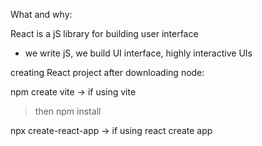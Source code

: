 What and why:

React is a jS library for building user interface

- we write jS, we build UI interface, highly interactive UIs

creating React project after downloading node:

npm create vite -> if using vite

> then npm install

npx create-react-app -> if using react create app

